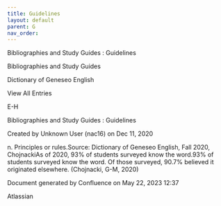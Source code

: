 ```yaml
---
title: Guidelines
layout: default
parent: G
nav_order:
---
```


Bibliographies and Study Guides : Guidelines

Bibliographies and Study Guides

Dictionary of Geneseo English

View All Entries

E-H

Bibliographies and Study Guides : Guidelines

Created by  Unknown User (nac16) on Dec 11, 2020

n. Principles or rules.Source: Dictionary of Geneseo English, Fall 2020, ChojnackiAs of 2020, 93% of students surveyed know the word.93% of students surveyed know the word. Of those surveyed, 90.7% believed it originated elsewhere. (Chojnacki, G-M, 2020)

Document generated by Confluence on May 22, 2023 12:37

Atlassian
